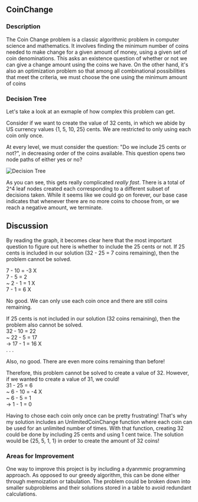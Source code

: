 ## CoinChange 

### Description 
The Coin Change problem is a classic algorithmic problem in computer science and mathematics. It involves finding the minimum number of coins needed to make change for a given amount of money, using a given set of coin denominations. This asks an existence question of whether or not we can give a change amount using the coins we have. On the other hand, it's also an optimization problem so that among all combinational possibilities that meet the criteria, we must choose the one using the minimum amount of coins

### Decision Tree
Let's take a look at an exmaple of how complex this problem can get. 

Consider if we want to create the value of 32 cents, in which we abide by US currency values {1, 5, 10, 25} cents. We are restricted to only using each coin only once.

At every level, we must consider the question: "Do we include 25 cents or not?", in decreasing order of the coins available. This question opens two node paths of either yes or no? 

![Decision Tree](https://user-images.githubusercontent.com/94495024/231309197-4f5e1e2c-97ec-4084-ac6c-b2cf4e9c5a60.jpg)

As you can see, this gets really complicated _really fast_. There is a total of 2^4 leaf nodes created each corresponding to a different subset of decisions taken. While it seems like we could go on forever, our base case indicates that whenever there are no more coins to choose from, or we reach a negative amount, we terminate.

## Discussion
By reading the graph, it becomes clear here that the most important question to figure out here is whether to include the 25 cents or not. If 25 cents is included in our solution (32 - 25 = 7 coins remaining), then the problem cannot be solved. 

7 - 10 = -3 X <br />
7 - 5 = 2 <br />
 ~ 2 - 1 = 1 X <br />
7 - 1 = 6 X <br />

No good. We can only use each coin once and there are still coins remaining.

If 25 cents is not included in our solution (32 coins remaining), then the problem also cannot be solved.
<br />
32 - 10 = 22 <br />
 ~ 22 - 5 = 17 <br />
    -> 17 - 1 = 16 X <br />
. . . 

Also, no good. There are even more coins remaining than before! 

Therefore, this problem cannot be solved to create a value of 32. However, if we wanted to create a value of 31, we could!
<br />
31 - 25 = 6 <br />
 ~ 6 - 10 = -4 X <br />
 ~ 6 - 5 = 1 <br />
    -> 1 - 1 = 0 <br />
   
Having to chose each coin only once can be pretty frustrating! That's why my solution includes an UnlimitedCoinChange function where each coin can be used for an unlimited number of times. With that function, creating 32 could be done by including 25 cents and using 1 cent twice. The solution would be {25, 5, 1, 1} in order to create the amount of 32 coins!

### Areas for Improvement 
One way to improve this project is by including a dyanmmic programming approach. As opposed to our greedy algorithm, this can be done either through memoization or tabulation. The problem could be broken down into smaller subproblems and their solutions stored in a table to avoid redundant calculations.



